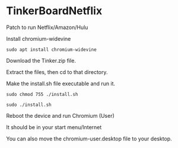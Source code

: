 # TinkerBoardNetflix
Patch to run Netflix/Amazon/Hulu

Install chromium-widevine

`sudo apt install chromium-widevine` 

Download the Tinker.zip file.

Extract the files, then cd to that directory.

Make the install.sh file executable and run it.

`sudo chmod 755 ./install.sh`

`sudo ./install.sh`

Reboot the device and run Chromium (User)

It should be in your start menu/Internet

You can also move the chromium-user.desktop file to your desktop.

